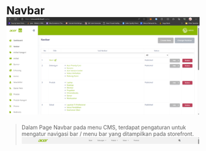 # Navbar ![](navbar_cms.png)

>Dalam Page Navbar pada menu CMS, terdapat pengaturan untuk mengatur navigasi bar / menu bar yang ditampilkan pada storefront.
![](navbar_storefront.png)